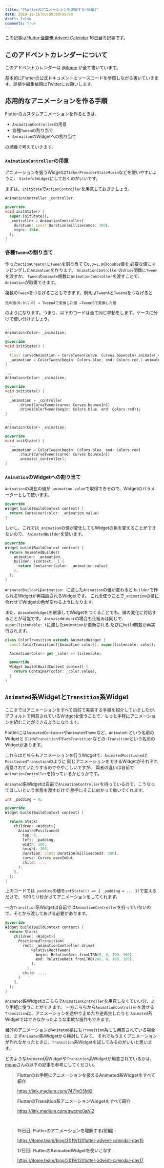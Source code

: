```yaml
---
title: "Flutterのアニメーションを理解する(後編)"
date: 2019-12-16T00:00:00+09:00
draft: false
comments: true
---
```


この記事は[Flutter 全部俺 Advent Calendar](https://adventar.org/calendars/4140) 16日目の記事です。

## このアドベントカレンダーについて
このアドベントカレンダーは [@itome](https://twitter.com/itometeam) が全て書いています。

基本的にFlutterの公式ドキュメントとソースコードを参照しながら書いていきます。誤植や編集依頼はTwitterにお願いします。

## 応用的なアニメーションを作る手順
Flutterのカスタムアニメーションを作るときは、

- `AnimationController`の用意
- 各種`Tween`の割り当て
- `Animation`のWidgetへの割り当て

の順番で考えていきます。

### `AnimationController`の用意
アニメーションを扱うWidgetは`TickerProviderStateMixin`などを使いやすいように、
`StatefulWidget`にしておくのがいいです。

まずは、`initState`で`ActionController`を用意しておきましょう。

```dart
AnimationController _controller;

@override
void initState() {
  super.initState();
  _controller = AnimationController(
    duration: const Duration(milliseconds: 300),
    vsync: this,
  );
}
```

### 各種`Tween`の割り当て

作った`ActionCreator`に`Tween`を割り当てて`0.0`~`1.0`の`double`値を
必要な値にマッピングした`Animation`を作ります。
`AnimationController`の`drive`関数に`Tween`を渡すか、
`Tween`の`animate`関数に`AnimationController`を渡すことで、`Animation`が取得できます。

複数の`Tween`をつなげることもできます。例えば`TweenA`と`TweenB`をつなげると

```
元の値(0.0~1.0) → TweenAで変換した値 →TweenBで変換した値
```

のようになります。つまり、以下のコードは全て同じ挙動をします。ケースに分けて使い分けましょう。

```dart
...
Animation<Color> _animation;

@override
void initState() {
  ...
  final curvedAnimation = CurveTween(curve: Curves.bounceIn).animate(_controller);
  _animation = ColorTween(begin: Colors.blue, end: Colors.red,).animate(_controller);
}
```

```dart
...
Animation<Color> _animation;

@override
void initState() {
  ...
  _animation = _controller
      .drive(CurveTween(curve: Curves.bounceIn))
      .drive(ColorTween(begin: Colors.blue, end: Colors.red));
}
```

```dart
...
Animation<Color> _animation;

@override
void initState() {
  ...
  _animation = ColorTween(begin: Colors.blue, end: Colors.red)
      .chain(CurveTween(curve: Curves.bounceIn))
      .animate(_controller);
}
```

### `Animation`のWidgetへの割り当て
`Animation`の現在の値が`_animation.value`で取得できるので、Widgetのパラメーターとして使います。

```dart
@override
Widget build(BuildContext context) {
  return Container(color: _animation.value)
}
```

しかし、これでは`_animation`の値が変化してもWidgetの色を変えることができないので、
`AnimatedBuilder`を使います。


```dart
@override
Widget build(BuildContext context) {
  return AnimatedBuilder(
    animation: _animation,
    builder: (context, _) {
      return Container(color: _animation.value)
    },
  );
}
```

`AnimatedBuilder`は`animation: `に渡した`Animation`の値が変わると
`builder`で作られるWidgetが再描画されるWidgetです。
これを使うことで`_animation`の値に合わせてWidgetの色が変わるようになります。

また、`AnimatedWidget`を継承してWidgetをつくることでも、値の変化に対応することが可能です。
`AnimatedWidget`の場合も仕組みは同じで、`super(listenable: )`に渡した`Animation`が更新される
たびに`build`関数が再実行されます。

```dart
class ColorTransition extends AnimatedWidget {
  const ColorTransition({Animation color}): super(listenable: color);

  Animation<Color> get _color => listenable;

  @override
  Widget build(BuildContext context) {
    return Container(color: _color.value);
  }
}
```

## `Animated`系Widgetと`Transition`系Widget
ここまではアニメーションをすべて自前で実装する手順を紹介していましたが、
デフォルトで用意されているWidgetを使うことで、もっと手軽にアニメーションを組むことができるようになります。

Flutterには`AnimatedContainer`や`AnimatedTheme`など、`Animated~`という名前のWidgetと
`SlideTransition`や`FadeTransition`などの`~Transition`という名前のWidgetがあります。

これらはどちらもアニメーションを行うWidgetで、`AnimatedPositioned`と`PositionedTransition`のように
同じアニメーションをできるWidgetがそれぞれ用意されていたりするのでややこしいですが、
両者の違いは自前で`AnimationController`を持っているかどうかです。

`Animated`系Widgetは自前で`AnimationController`を持っているので、こうなってほしいという状態を渡すだけで
勝手にそこに向かって動いてくれます。

```dart
int _padding = 0;

@override
Widget build(BuildContext context) {

  return Stack(
    children: <Widget>[
      AnimatedPositioned(
        top: 0,
        left: _padding,
        width: 100,
        height: 100,
        duration: const Duration(milliseconds: 500),
        curve: Curves.easeInOut,
        child: ...,
      ),
    ],
  );
}
```

上のコードでは`_padding`の値を`setState(() => { _padding = ... })`で変えるだけで、
500ミリ秒かけてアニメーションをしてくれます。

一方`Transition`系Widgetは自前では`AnimationController`を持っていないので、そとから渡してあげる必要があります。

```dart
@override
Widget build(BuildContext context) {
  return Stack(
    children: <Widget>[
      PositionedTransition(
        rect: _animationController.drive(
            RelativeRectTween(
              begin: RelativeRect.fromLTRB(0, 0, 100, 100),
              end: RelativeRect.fromLTRB(200, 0, 100, 100),
            ),
          ),
        child: ...,
      )
    ],
  );
}
```

`Animated`系Widgetはこちらで`AnimationController`を用意しなくていい分、より手軽に使うことができます。
一方こちらから`AnimationController`を渡せる`Transition`は、アニメーションを途中で止めたり逆再生したりと
`Animated`系Widgetではできなかったような柔軟な操作もできます。

目的のアニメーションが`Animated`系にも`Transition`系にも用意されている場合は、まず`Animated`系Widgetから検討してみて、
それでもうまくアニメーションが作れなかったときに、`Transition`系Widgetを試してみるのがいいと思います。

どのような`Animated`系Widgetや`Transition`系Widgetが用意されているかは、
[mono](https://twitter.com/_mono)さんの以下の記事を参考にしてください。

> **Flutterのお手軽にアニメーションを扱えるAnimated系Widgetをすべて紹介**
>
> https://link.medium.com/7471nO5Mi2
>
> **FlutterのTransition系アニメーションWidgetをすべて紹介**
>
> https://link.medium.com/qwcmc0aNi2

<br/>

> **15日目: Flutterのアニメーションを理解する(前編)** :
>
> https://itome.team/blog/2019/12/flutter-advent-calendar-day15
>
> **17日目: FlutterのAnimatedWidgetを使いこなす** :
>
> https://itome.team/blog/2019/12/flutter-advent-calendar-day17
